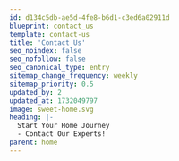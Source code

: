 ```yaml
---
id: d134c5db-ae5d-4fe8-b6d1-c3ed6a02911d
blueprint: contact_us
template: contact-us
title: 'Contact Us'
seo_noindex: false
seo_nofollow: false
seo_canonical_type: entry
sitemap_change_frequency: weekly
sitemap_priority: 0.5
updated_by: 2
updated_at: 1732049797
image: sweet-home.svg
heading: |-
  Start Your Home Journey 
  - Contact Our Experts!
parent: home
---
```


